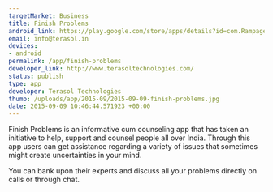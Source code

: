 ```yaml
--- 
targetMarket: Business
title: Finish Problems
android_link: https://play.google.com/store/apps/details?id=com.RampageStudios.FinishProblems
email: info@terasol.in
devices: 
- android
permalink: /app/finish-problems
developer_link: http://www.terasoltechnologies.com/
status: publish
type: app
developer: Terasol Technologies
thumb: /uploads/app/2015-09/2015-09-09-finish-problems.jpg
date: 2015-09-09 10:46:44.571923 +00:00
---
```


Finish Problems is an informative cum counseling app that has taken an initiative to help, support and counsel people all over India. Through this app users can get assistance regarding a variety of issues that sometimes might create uncertainties in your mind.

You can bank upon their experts and discuss all your problems directly on calls or through chat.

